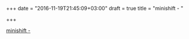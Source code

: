 +++
date = "2016-11-19T21:45:09+03:00"
draft = true
title = "minishift -  "

+++

<p><a href="https://t.co/vakoZYT61h">minishift -  </a></p>
